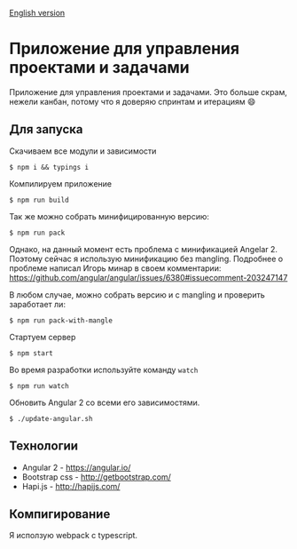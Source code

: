 [English version](https://github.com/artemdemo/pm-app/blob/master/readme.md)

# Приложение для управления проектами и задачами

Приложение для управления проектами и задачами. Это больше скрам, нежели канбан,
потому что я доверяю спринтам и итерациям :smile:

## Для запуска

Скачиваем все модули и зависимости

```
$ npm i && typings i
```

Компилируем приложение

```
$ npm run build
```

Так же можно собрать минифицированную версию:

```
$ npm run pack
```

Однако, на данный момент есть проблема с минификацией Angelar 2.
Поэтому сейчас я использую минификацию без mangling.
Подробнее о проблеме написал Игорь минар в своем комментарии: https://github.com/angular/angular/issues/6380#issuecomment-203247147

В любом случае, можно собрать версию и с mangling и проверить заработает ли:

```
$ npm run pack-with-mangle
```

Стартуем сервер

```
$ npm start
```

Во время разработки используйте команду `watch`

```
$ npm run watch
```

Обновить Angular 2 со всеми его зависимостями. 

```
$ ./update-angular.sh
```

## Технологии

* Angular 2 - https://angular.io/
* Bootstrap css - http://getbootstrap.com/
* Hapi.js - http://hapijs.com/

## Компигирование

Я исползую webpack с typescript.